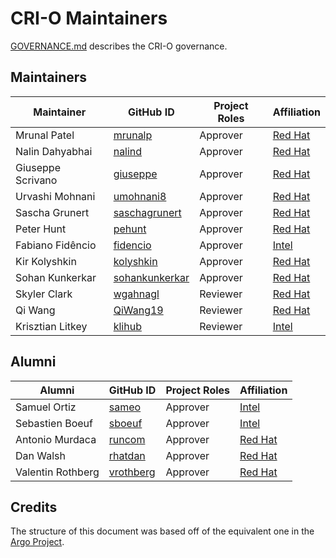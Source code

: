 # CRI-O Maintainers

[GOVERNANCE.md](https://github.com/cri-o/cri-o/blob/main/GOVERNANCE.md)
describes the CRI-O governance.

## Maintainers

| Maintainer        | GitHub ID                                           | Project Roles | Affiliation                               |
| ----------------- | --------------------------------------------------- | ------------- | ----------------------------------------- |
| Mrunal Patel      | [mrunalp](https://github.com/mrunalp)               | Approver      | [Red Hat](https://www.github.com/redhat/) |
| Nalin Dahyabhai   | [nalind](https://github.com/nalind)                 | Approver      | [Red Hat](https://www.github.com/redhat/) |
| Giuseppe Scrivano | [giuseppe](https://github.com/giuseppe)             | Approver      | [Red Hat](https://www.github.com/redhat/) |
| Urvashi Mohnani   | [umohnani8](https://github.com/umohnani8)           | Approver      | [Red Hat](https://www.github.com/redhat/) |
| Sascha Grunert    | [saschagrunert](https://github.com/saschagrunert)   | Approver      | [Red Hat](https://www.github.com/redhat/) |
| Peter Hunt        | [pehunt](https://github.com/pehunt)                 | Approver      | [Red Hat](https://www.github.com/redhat/) |
| Fabiano Fidêncio  | [fidencio](https://github.com/fidencio)             | Approver      | [Intel](https://github.com/intel)         |
| Kir Kolyshkin     | [kolyshkin](https://github.com/kolyshkin)           | Approver      | [Red Hat](https://www.github.com/redhat/) |
| Sohan Kunkerkar   | [sohankunkerkar](https://github.com/sohankunkerkar) | Approver      | [Red Hat](https://www.github.com/redhat/) |
| Skyler Clark      | [wgahnagl](https://github.com/wgahnagl)             | Reviewer      | [Red Hat](https://www.github.com/redhat/) |
| Qi Wang           | [QiWang19](https://github.com/QiWang19)             | Reviewer      | [Red Hat](https://www.github.com/redhat/) |
| Krisztian Litkey  | [klihub](https://github.com/klihub)                 | Reviewer      | [Intel](https://github.com/intel)         |

## Alumni

| Alumni            | GitHub ID                                 | Project Roles | Affiliation                               |
| ----------------- | ----------------------------------------- | ------------- | ----------------------------------------- |
| Samuel Ortiz      | [sameo](https://github.com/sameo)         | Approver      | [Intel](https://www.github.com/intel/)    |
| Sebastien Boeuf   | [sboeuf](https://github.com/sboeuf)       | Approver      | [Intel](https://www.github.com/intel/)    |
| Antonio Murdaca   | [runcom](https://github.com/runcom)       | Approver      | [Red Hat](https://www.github.com/redhat/) |
| Dan Walsh         | [rhatdan](https://github.com/rhatdan)     | Approver      | [Red Hat](https://github.com/redhat)      |
| Valentin Rothberg | [vrothberg](https://github.com/vrothberg) | Approver      | [Red Hat](https://github.com/redhat)      |

## Credits

The structure of this document was based off of the equivalent one in the [Argo Project](https://github.com/argoproj/argoproj/blob/master/MAINTAINERS.md).
